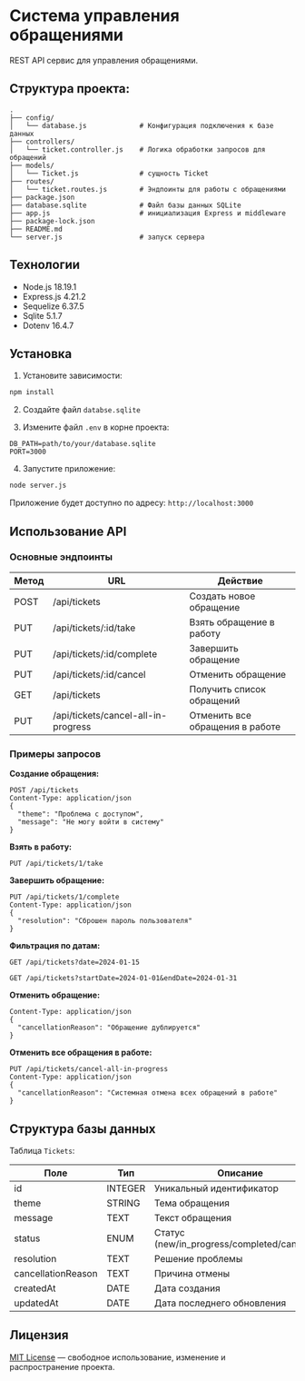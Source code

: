 # Система управления обращениями

REST API сервис для управления обращениями.

## Структура проекта:

```
.
├── config/
│   └── database.js             # Конфигурация подключения к базе данных
├── controllers/
│   └── ticket.controller.js    # Логика обработки запросов для обращений
├── models/
│   └── Ticket.js               # сущность Ticket
├── routes/
│   └── ticket.routes.js        # Эндпоинты для работы с обращениями
├── package.json
├── database.sqlite             # Файл базы данных SQLite
├── app.js                      # инициализация Express и middleware
├── package-lock.json
├── README.md
└── server.js                   # запуск сервера
```

## Технологии

- Node.js 18.19.1
- Express.js 4.21.2
- Sequelize 6.37.5
- Sqlite 5.1.7
- Dotenv 16.4.7

## Установка

1. Установите зависимости:

```bash
npm install
```

2. Создайте файл `databse.sqlite`

3. Измените файл `.env` в корне проекта:

```env
DB_PATH=path/to/your/database.sqlite
PORT=3000
```

4. Запустите приложение:

```bash
node server.js
```

Приложение будет доступно по адресу: `http://localhost:3000`

## Использование API

### Основные эндпоинты

| Метод | URL                                 | Действие                        |
| ----- | ----------------------------------- | ------------------------------- |
| POST  | /api/tickets                        | Создать новое обращение         |
| PUT   | /api/tickets/:id/take               | Взять обращение в работу        |
| PUT   | /api/tickets/:id/complete           | Завершить обращение             |
| PUT   | /api/tickets/:id/cancel             | Отменить обращение              |
| GET   | /api/tickets                        | Получить список обращений       |
| PUT   | /api/tickets/cancel-all-in-progress | Отменить все обращения в работе |

### Примеры запросов

**Создание обращения:**

```http
POST /api/tickets
Content-Type: application/json
{
  "theme": "Проблема с доступом",
  "message": "Не могу войти в систему"
}
```

**Взять в работу:**

```http
PUT /api/tickets/1/take
```

**Завершить обращение:**

```http
PUT /api/tickets/1/complete
Content-Type: application/json
{
  "resolution": "Сброшен пароль пользователя"
}
```

**Фильтрация по датам:**

```http
GET /api/tickets?date=2024-01-15
```

```http
GET /api/tickets?startDate=2024-01-01&endDate=2024-01-31
```

**Отменить обращение:**
```PUT /api/tickets/1/cancel
Content-Type: application/json
{
  "cancellationReason": "Обращение дублируется"
}
```

**Отменить все обращения в работе:**
```
PUT /api/tickets/cancel-all-in-progress
Content-Type: application/json
{
  "cancellationReason": "Системная отмена всех обращений в работе"
}
```

## Структура базы данных

Таблица `Tickets`:

| Поле               | Тип     | Описание                                     |
| ------------------ | ------- | -------------------------------------------- |
| id                 | INTEGER | Уникальный идентификатор                     |
| theme              | STRING  | Тема обращения                               |
| message            | TEXT    | Текст обращения                              |
| status             | ENUM    | Статус (new/in_progress/completed/cancelled) |
| resolution         | TEXT    | Решение проблемы                             |
| cancellationReason | TEXT    | Причина отмены                               |
| createdAt          | DATE    | Дата создания                                |
| updatedAt          | DATE    | Дата последнего обновления                   |

## Лицензия

[MIT License](LICENSE.txt) — свободное использование, изменение и распространение проекта.
